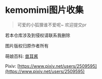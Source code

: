 # kemomimi图片收集
> 可爱的小狐狸谁不爱呢~
> 欢迎提交pr

若本仓库涉及到侵权请联系我删除

图片版权归原作者所有

萌娘百科: [兽耳酱](https://zh.moegirl.org.cn/%E5%85%BD%E8%80%B3%E9%85%B1)

Pixiv: [https://www.pixiv.net/users/2509595](https://www.pixiv.net/users/2509595)
